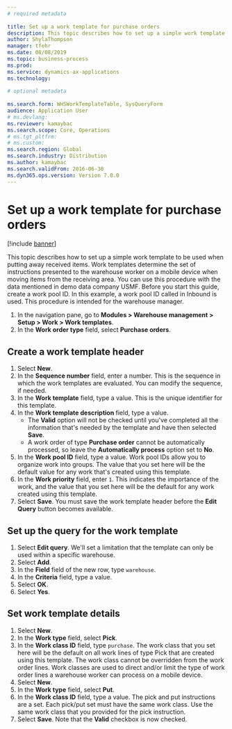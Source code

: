```yaml
--- 
# required metadata 
 
title: Set up a work template for purchase orders
description: This topic describes how to set up a simple work template to be used when putting away received items. 
author: ShylaThompson
manager: tfehr 
ms.date: 08/08/2019
ms.topic: business-process 
ms.prod:  
ms.service: dynamics-ax-applications 
ms.technology:  
 
# optional metadata 
 
ms.search.form: WHSWorkTemplateTable, SysQueryForm   
audience: Application User 
# ms.devlang:  
ms.reviewer: kamaybac
ms.search.scope: Core, Operations 
# ms.tgt_pltfrm:  
# ms.custom:  
ms.search.region: Global
ms.search.industry: Distribution
ms.author: kamaybac
ms.search.validFrom: 2016-06-30 
ms.dyn365.ops.version: Version 7.0.0 
---
```

# Set up a work template for purchase orders

[!include [banner](../../includes/banner.md)]

This topic describes how to set up a simple work template to be used when putting away received items. Work templates determine the set of instructions presented to the warehouse worker on a mobile device when moving items from the receiving area. You can use this procedure with the data mentioned in demo data company USMF. Before you start this guide, create a work pool ID. In this example, a work pool ID called in Inbound is used. This procedure is intended for the warehouse manager.

1. In the navigation pane, go to **Modules > Warehouse management > Setup > Work > Work templates**.
2. In the **Work order type** field, select **Purchase orders**.

## Create a work template header
1. Select **New**.
2. In the **Sequence number** field, enter a number. This is the sequence in which the work templates are evaluated. You can modify the sequence, if needed.  
3. In the **Work template** field, type a value. This is the unique identifier for this template.  
4. In the **Work template description** field, type a value.
    - The **Valid** option will not be checked until you've completed all the information that's needed by the template and have then selected **Save**.  
    - A work order of type **Purchase order** cannot be automatically processed, so leave the **Automatically process** option set to **No**.  
5. In the **Work pool ID** field, type a value. Work pool IDs allow you to organize work into groups. The value that you set here will be the default value for any work that's created using this template.  
6. In the **Work priority** field, enter `1`. This indicates the importance of the work, and the value that you set here will be the default for any work created using this template.  
7. Select **Save**. You must save the work template header before the **Edit Query** button becomes available.  

## Set up the query for the work template
1. Select **Edit query**. We'll set a limitation that the template can only be used within a specific warehouse.  
2. Select **Add**.
3. In the **Field** field of the new row, type `warehouse`.
4. In the **Criteria** field, type a value.
5. Select **OK**.
6. Select **Yes**.

## Set work template details
1. Select **New**.
2. In the **Work type** field, select **Pick**.
3. In the **Work class ID** field, type `purchase`. The work class that you set here will be the default on all work lines of type Pick that are created using this template. The work class cannot be overridden from the work order lines. Work classes are used to direct and/or limit the type of work order lines a warehouse worker can process on a mobile device.  
4. Select **New**.
5. In the **Work type** field, select **Put**.
6. In the **Work class ID** field, type a value. The pick and put instructions are a set. Each pick/put set must have the same work class. Use the same work class that you provided for the pick instruction.  
7. Select **Save**. Note that the **Valid** checkbox is now checked.  


